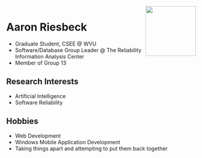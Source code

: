 <img width='133' align='right' src='http://ourmine.googlecode.com/svn/trunk/share/img/AaronRiesbeck.jpg'>

<h1>Aaron Riesbeck</h1>
<ul><li>Graduate Student, CSEE @ WVU<br>
</li><li>Software/Database Group Leader @ The Reliability Information Analysis Center<br>
</li><li>Member of Group 13</li></ul>

<h2>Research Interests</h2>
<ul><li>Artificial Intelligence<br>
</li><li>Software Reliability</li></ul>

<h2>Hobbies</h2>
<ul><li>Web Development<br>
</li><li>Windows Mobile Application Development<br>
</li><li>Taking things apart and attempting to put them back together